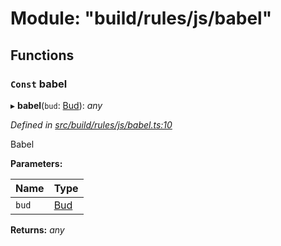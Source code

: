 # Module: "build/rules/js/babel"

## Functions

### `Const` babel

▸ **babel**(`bud`: [Bud](_bud_util_types_.md#bud)): *any*

*Defined in [src/build/rules/js/babel.ts:10](https://github.com/roots/bud-support/blob/bd00b72/src/build/rules/js/babel.ts#L10)*

Babel

**Parameters:**

Name | Type |
------ | ------ |
`bud` | [Bud](_bud_util_types_.md#bud) |

**Returns:** *any*
